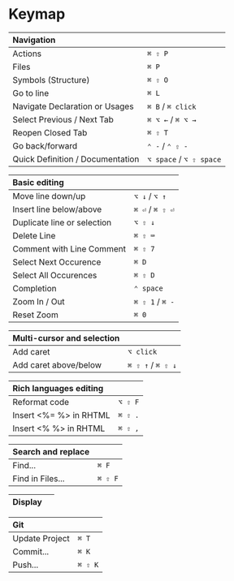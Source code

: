 # Keymap

| Navigation                          |                         |
| :---                                | :---                    |
| Actions                             | `⌘ ⇧ P`                 |
| Files                               | `⌘ P`                   |
| Symbols (Structure)                 | `⌘ ⇧ O`                 |
| Go to line                          | `⌘ L`                   |
| Navigate Declaration or Usages      | `⌘ B` / `⌘ click`       |
| Select Previous / Next Tab          | `⌘ ⌥ ←` / `⌘ ⌥ →`       |
| Reopen Closed Tab                   | `⌘ ⇧ T`                 |
| Go back/forward                     | `⌃ -` / `⌃ ⇧ -`         |
| Quick Definition / Documentation    | `⌥ space` / `⌥ ⇧ space` |

| Basic editing                       |                         |
| :---                                | :---                    |
| Move line down/up                   | `⌥ ↓` / `⌥ ↑`           |
| Insert line below/above             | `⌘ ⏎` / `⌘ ⇧ ⏎`         |
| Duplicate line or selection         | `⌥ ⇧ ↓`                 |
| Delete Line                         | `⌘ ⇧ ⌨`                 |
| Comment with Line Comment           | `⌘ ⇧ 7`                 |
| Select Next Occurence               | `⌘ D`                   |
| Select All Occurences               | `⌘ ⇧ D`                 |
| Completion                          | `⌃ space`               |
| Zoom In / Out                       | `⌘ ⇧ 1` / `⌘ -`         |
| Reset Zoom                          | `⌘ 0`                   |

| Multi-cursor and selection          |                         |
| :---                                | :---                    |
| Add caret                           | `⌥ click`               |
| Add caret above/below               | `⌘ ⇧ ↑` / `⌘ ⇧ ↓`       |

| Rich languages editing              |                         |
| :---                                | :---                    |
| Reformat code                       | `⌥ ⇧ F`                 |
| Insert <%= %> in RHTML              | `⌘ ⇧ .`                 |
| Insert <% %> in RHTML               | `⌘ ⇧ ,`                 |

| Search and replace                  |                         |
| :---                                | :---                    |
| Find...                             | `⌘ F`                   |
| Find in Files...                    | `⌘ ⇧ F`                 |

| Display                             |                         |
| :---                                | :---                    |

| Git                                 |                         |
| :---                                | :---                    |
| Update Project                      | `⌘ T`                   |
| Commit...                           | `⌘ K`                   |
| Push...                             | `⌘ ⇧ K`                 |
